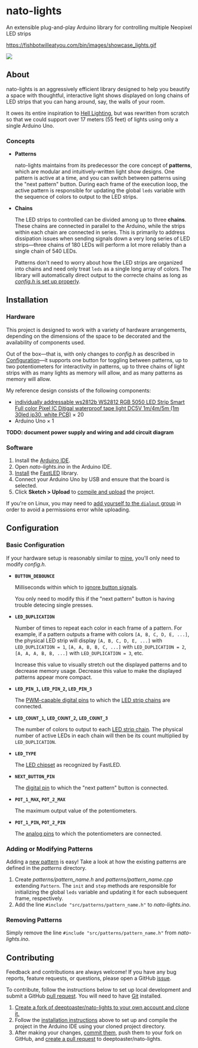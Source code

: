 # nato-lights

An extensible plug-and-play Arduino library for controlling multiple Neopixel
LED strips

https://fishbotwilleatyou.com/bin/images/showcase_lights.gif

![](https://fishbotwilleatyou.com/bin/images/showcase_lights.gif)

## About

nato-lights is an aggressively efficient library designed to help you beautify
a space with thoughtful, interactive light shows displayed on long chains of
LED strips that you can hang around, say, the walls of your room.

It owes its entire inspiration to [Hell
Lighting](https://github.com/maxwells-daemons/Hell-Lighting), but was rewritten
from scratch so that we could support over 17 meters (55 feet) of lights using
only a single Arduino Uno.

### Concepts

- **Patterns**

  nato-lights maintains from its predecessor the core concept of **patterns**,
  which are modular and intuitively-written light show designs. One pattern is
  active at a time, and you can switch between patterns using the "next
  pattern" button. During each frame of the execution loop, the active pattern
  is responsible for updating the global `leds` variable with the sequence of
  colors to output to the LED strips.

- **Chains**

  The LED strips to controlled can be divided among up to three **chains**.
  These chains are connected in parallel to the Arduino, while the strips
  within each chain are connected in series. This is primarily to address
  dissipation issues when sending signals down a very long series of LED
  strips&mdash;three chains of 180 LEDs will perform a lot more reliably than a
  single chain of 540 LEDs.

  Patterns don't need to worry about how the LED strips are organized into
  chains and need only treat `leds` as a single long array of colors. The
  library will automatically direct output to the correcte chains as long as
  [_config.h_ is set up properly](#basic-configuration).

## Installation

### Hardware

This project is designed to work with a variety of hardware arrangements,
depending on the dimensions of the space to be decorated and the availability
of components used.

Out of the box&mdash;that is, with only changes to _config.h_ as described in
[Configuration](#configuration)&mdash;it supports one button for toggling
between patterns, up to two potentiometers for interactivity in patterns, up to
three chains of light strips with as many lights as memory will allow, and as
many patterns as memory will allow.

My reference design consists of the following components:

- [individually addressable ws2812b WS2812 RGB 5050 LED Strip Smart Full color
  Pixel IC Ditigal waterproof tape light DC5V 1m/4m/5m (1m 30led ip30, white
  PCB)](https://www.aliexpress.us/item/2251832609237715.html) &times; 20
- Arduino Uno &times; 1

**TODO: document power supply and wiring and add circuit diagram**

### Software

1.  Install the [Arduino IDE](https://docs.arduino.cc/software/ide/).
2.  Open _nato-lights.ino_ in the Arduino IDE.
3.  [Install](https://docs.arduino.cc/software/ide-v2/tutorials/ide-v2-installing-a-library/)
    the [FastLED](https://www.arduino.cc/reference/en/libraries/fastled/)
    library.
4.  Connect your Arduino Uno by USB and ensure that the board is selected.
5.  Click **Sketch > Upload** to [compile and
    upload](https://docs.arduino.cc/software/ide-v2/tutorials/getting-started/ide-v2-uploading-a-sketch/#uploading-a-sketch)
    the project.

If you're on Linux, you may need to [add yourself to the `dialout`
group](https://support.arduino.cc/hc/en-us/articles/360016495679-Fix-port-access-on-Linux#dialout)
in order to avoid a permissions error while uploading.

## Configuration

### Basic Configuration

If your hardware setup is reasonably similar to [mine](#hardware), you'll only
need to modify _config.h_.

- **`BUTTON_DEBOUNCE`**

  Milliseconds within which to [ignore button
  signals](https://en.wikipedia.org/wiki/Switch#Contact_bounce).

  You only need to modify this if the "next pattern" button is having trouble
  detecing single presses.

- **`LED_DUPLICATION`**

  Number of times to repeat each color in each frame of a pattern. For example,
  if a pattern outputs a frame with colors `[A, B, C, D, E, ...]`, the physical
  LED strip will display `[A, B, C, D, E, ...]` with `LED_DUPLICATION = 1`,
  `[A, A, B, B, C, ...]` with `LED_DUPLICATION = 2`, `[A, A, A, B, B, ...]`
  with `LED_DUPLICATION = 3`, etc.

  Increase this value to visually stretch out the displayed patterns and to
  decrease memory usage. Decrease this value to make the displayed patterns
  appear more compact.

- **`LED_PIN_1`, `LED_PIN_2`, `LED_PIN_3`**

  The [PWM-capable digital
  pins](https://www.circuito.io/blog/arduino-uno-pinout/) to which the [LED
  strip chains](#concepts) are connected.

- **`LED_COUNT_1`, `LED_COUNT_2`, `LED_COUNT_3`**

  The number of colors to output to each [LED strip chain](#concepts). The
  physical number of active LEDs in each chain will then be its count
  multiplied by `LED_DUPLICATION`.

- **`LED_TYPE`**

  The [LED chipset](https://github.com/FastLED/FastLED/wiki/Chipset-reference)
  as recognized by FastLED.

- **`NEXT_BUTTON_PIN`**

  The [digital pin](https://www.circuito.io/blog/arduino-uno-pinout/) to which
  the "next pattern" button is connected.

- **`POT_1_MAX`, `POT_2_MAX`**

  The maximum output value of the potentiometers.

- **`POT_1_PIN`, `POT_2_PIN`**

  The [analog pins](https://www.circuito.io/blog/arduino-uno-pinout/) to which
  the potentiometers are connected.

### Adding or Modifying Patterns

Adding a [new pattern](#concepts) is easy! Take a look at how the existing
patterns are defined in the _patterns_ directory.

1.  Create _patterns/pattern_name.h_ and _patterns/pattern_name.cpp_ extending
    `Pattern`. The `init` and `step` methods are responsible for initializing
    the global `leds` variable and updating it for each subsequent frame,
    respectively.
2.  Add the line `#include "src/patterns/pattern_name.h"` to _nato-lights.ino_.

### Removing Patterns

Simply remove the line `#include "src/patterns/pattern_name.h"` from
_nato-lights.ino_.

## Contributing

Feedback and contributions are always welcome! If you have any bug reports,
feature requests, or questions, please open a GitHub
[issue](https://github.com/deeptoaster/nato-lights/issues).

To contribute, follow the instructions below to set up local development and
submit a GitHub [pull
request](https://github.com/deeptoaster/nato-lights/pulls). You will need to
have [Git](https://git-scm.com/doc) installed.

1.  [Create a fork of deeptoaster/nato-lights to your own account and clone
    it.](https://help.github.com/en/articles/fork-a-repo)
2.  Follow the [installation instructions](#installation) above to set up and
    compile the project in the Arduino IDE using your cloned project directory.
3.  After making your changes, [commit
    them](https://git-scm.com/docs/gittutorial#_making_changes), push them to
    your fork on GitHub, and [create a pull
    request](https://help.github.com/en/articles/creating-a-pull-request-from-a-fork)
    to deeptoaster/nato-lights.
